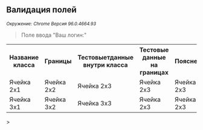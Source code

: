 ## Валидация полей
<i><small>Окружение: Chrome Версия 96.0.4664.93</small></i>
 >Поле ввода "Ваш логин:"
>
<table>
<tr><th>Название класса</th><th>Границы</th><th>Тестовыетданные внутри класса</th><th>Тестовые данные на границах</th><th>Пояснение</th></tr>
    <tr><td>Ячейка 2x1 </td><td>Ячейка 2x2 </td><td>Ячейка 2x3 </td><td>Ячейка 2x3 </td><td>Ячейка 2x3 </td></tr>
    <tr><td>Ячейка 3x1 </td><td>Ячейка 3x2 </td><td>Ячейка 3x3 </td><td>Ячейка 2x3 </td><td>Ячейка 2x3 </td></tr>





</table>>